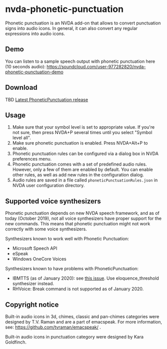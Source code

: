 # nvda-phonetic-punctuation
Phonetic punctuation is an NVDA add-on that allows to convert punctuation signs into audio icons. In general, it can also convert any regular expressions into audio icons.

## Demo
You can listen to a sample speech output with phonetic punctuation here (10 seconds audio):
https://soundcloud.com/user-977282820/nvda-phonetic-punctuation-demo

## Download
TBD
[Latest PhoneticPunctuation release](https://github.com/mltony/nvda-phonetic-punctuation/releases/latest/download/phoneticPunctuation.nvda-addon)

## Usage
1. Make sure that your symbol level is set to appropriate value. If you're not sure, then press NVDA+P several times until you select "Symbol level all".
2. Make sure phonetic punctuation is enabled. Press NVDA+Alt+P to enable.
3. Phonetic punctuation rules can be configured via a dialog box in NVDA preferences menu.
4. Phonetic punctuation comes with a set of predefined audio rules. However, only a few of them are enabled by default. You can enable other rules, as well as add new rules in the configuration dialog.
5. Audio rules are saved in a file called `phoneticPunctuationRules.json` in NVDA user configuration directory.

## Supported voice synthesizers
Phonetic punctuation depends on new NVDA speech framework, and as of today (October 2019), not all voice synthesizers have proper support for the new commands. This means that phonetic punctuation might not work correctly with some voice synthesizers.

Synthesizers known to work well with Phonetic Punctuation:
* Microsoft Speech API
* eSpeak
* Windows OneCore Voices

Synthesizers known to have problems with PhoneticPunctuation:
* IBMTTS (as of January 2020): see [this issue](https://github.com/davidacm/NVDA-IBMTTS-Driver/issues/22). Use eloquence_threshold synthesizer instead.
* RHVoice: Break command is not supported as of January 2020.

## Copyright notice

Built-in audio icons in 3d, chimes, classic and pan-chimes categories were designed by T.V. Raman and are a part of emacspeak. For more information, see: https://github.com/tvraman/emacspeak/ .

Built-in audio icons in punctuation category were designed by Kara Goldfinch.
